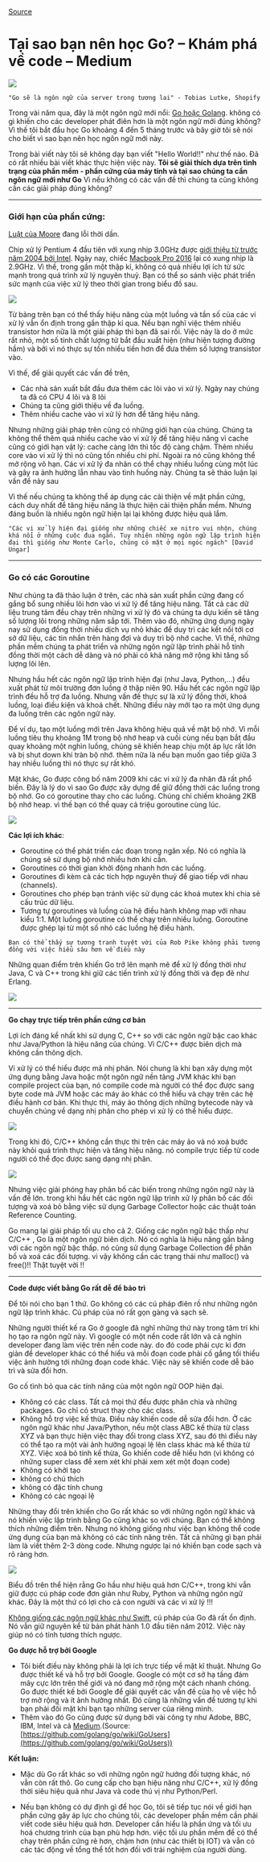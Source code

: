 [Source](https://medium.com/exploring-code/why-should-you-learn-go-f607681fad65 "Permalink to Why should you learn Go? – Exploring Code – Medium")

# Tại sao bạn nên học Go? – Khám phá về code – Medium


![](https://cdn-images-1.medium.com/max/800/1*vHUiXvBE0p0fLRwFHZuAYw.gif)

`"Go sẽ là ngôn ngữ của server trong tương lai" - Tobias Lutke, Shopify`

Trong vài năm qua, đây là một ngôn ngữ mới nổi: [Go hoặc Golang](https://golang.org). không có gì khiến cho các developer phát điên hơn là một ngôn ngữ mới đúng không? Vì thế tôi bắt đầu học Go khoảng 4 đến 5 tháng trước và bây giờ tôi sẽ nói cho biết vì sao bạn nên học ngôn ngữ mới này.

Trong bài viết này tôi sẽ không dạy bạn viết "Hello World!!" như thế nào. Đã có rất nhiều bài viết khác thực hiện việc này. **Tôi sẽ giải thích dựa trên tình trạng của phần mềm - phần cứng của máy tính và tại sao chúng ta cần ngôn ngữ mới như Go** Vì nếu không có các vấn đề thì chúng ta cũng không cần các giải pháp đúng không? 
* * *

### Giới hạn của phần cứng:

[Luật của Moore](http://www.investopedia.com/terms/m/mooreslaw.asp) đang lỗi thời dần.

Chip xử lý Pentium 4 đầu tiên với xung nhịp 3.0GHz được [giới thiệu từ trước năm 2004 bởi Intel](http://www.informit.com/articles/article.aspx?p=339073). Ngày nay, chiếc [Macbook Pro 2016](http://www.apple.com/macbook-pro/specs/) lại có xung nhịp là 2.9GHz. Vì thế, trong gần một thập kỉ, không có quá nhiều lợi ích từ sức mạnh trong quá trình xử lý nguyên thuỷ. Bạn có thể so sánh việc phát triển sức mạnh của việc xử lý theo thời gian trong biểu đồ sau.

![](https://cdn-images-1.medium.com/max/800/1*Azz7YwzYYR6lDKFj8iIGZg.png)

Từ bảng trên bạn có thể thấy hiệu năng của một luồng và tần số của các vi xử lý vẫn ổn định trong gần thập kỉ qua. Nếu bạn nghĩ việc thêm nhiều transistor hơn nữa là một giải pháp thì bạn đã sai rồi. Việc này là do ở mức rất nhỏ, một số tính chất lượng tử bắt đầu xuất hiện (như hiện tượng đường hầm) và bởi vì nó thực sự tốn nhiều tiền hơn để đưa thêm số lượng transistor vào.

Vì thế, để giải quyết các vấn đề trên,

* Các nhà sản xuất bắt đầu đưa thêm các lõi vào vi xử lý. Ngày nay chúng ta đã có CPU 4 lõi và 8 lõi
* Chúng ta cũng giới thiệu về đa luồng.
* Thêm nhiều cache vào vi xử lý hơn để tăng hiệu năng.

Nhưng những giải pháp trên cũng có những giới hạn của chúng. Chúng ta không thể thêm quá nhiều cache vào vi xử lý để tăng hiệu năng vì cache cũng có giới 
hạn vật lý: cache càng lớn thì tốc độ càng chậm. Thêm nhiều core vào vi xử lý thì nó cũng tốn nhiều chi phí. Ngoài ra nó cũng không thể mở rộng vô hạn. Các vi xử lý đa nhân có thể chạy nhiều luồng cùng một lúc và gây ra ảnh hưởng lẫn nhau vào tình huống này. Chúng ta sẽ thảo luận lại vấn đề này sau

Vì thế nếu chúng ta không thể áp dụng các cải thiện về mặt phần cứng, cách duy nhất để tăng hiệu năng là thực hiện cải thiện phần mềm. Nhưng  đáng buồn là nhiều ngôn ngữ hiện lại lại không được hiệu quả lắm.

``
"Các vi xử lý hiện đại giống như những chiếc xe nitro vui nhộn, chúng khá nổi ở những cuộc đua ngắn. Tuy nhiên những ngôn ngữ lập trình hiện đại thì giống như Monte Carlo, chúng có mặt ở mọi ngóc ngách" [David Ungar]
``
* * *

### **Go có các Goroutine**

Như chúng ta đã thảo luận ở trên, các nhà sản xuất phần cứng đang cố gắng bổ sung nhiều lõi hơn vào vi xử lý để tăng hiệu năng. Tất cả các dữ liệu trung tâm đều chạy trên những vi xử lý đó và chúng ta dựu kiến sẽ tăng số lượng lõi trong những năm sắp tới. Thêm vào đó, những ứng dụng ngày nay sử dụng đồng thời nhiều dịch vụ nhỏ khác để duy trì các kết nối tới cơ sở dữ liệu, các tin nhắn trên hàng đợi và duy trì bộ nhớ cache. Vì thế, những phần mềm chúng ta phát triển và những ngôn ngữ lập trình phải hỗ tính đồng thời một cách dễ dàng và nó phải có khả năng mở rộng khi tăng số lượng lõi lên.

Nhưng hầu hết các ngôn ngữ lập trình hiện đại (như Java, Python,...) đều xuất phát từ môi trường đơn luồng ở thập niên 90. Hầu hết các ngôn ngữ lập trình đều hỗ trợ đa luồng. Nhưng vấn đề thực sự là xử lý đồng thời, khoá luồng, loại điều kiện và khoá chết. Những điều này mới tạo ra một ứng dụng đa luồng trên các ngôn ngữ này.

Để ví dụ, tạo một luồng mới trên Java không hiệu quả về mặt bộ nhớ. Vì mỗi luồng tiêu thụ khoảng 1M trong bộ nhớ heap và cuối cùng nếu bạn bắt đầu quay khoảng một nghìn luồng, chúng sẽ khiến heap chịu một áp lực rất lớn và bị shut down khi tràn bộ nhớ. thêm nữa là nếu bạn muốn gao tiếp giữa 3 hay nhiều luồng thì nó thực sự rất khó.

Mặt khác, Go được công bố năm 2009 khi các vi xử lý đa nhân đã rất phổ biến. Đây là lý do vì sao Go được xây dựng để giữ đồng thời các luồng trong bộ nhớ. Go có goroutine thay cho các luồng. Chúng chỉ chiếm khoảng 2KB bộ nhớ heap. vì thế bạn có thể quay cả triệu goroutine cùng lúc.

![](https://cdn-images-1.medium.com/max/800/1*NFojvbkdRkxz0ZDbu4ysNA.jpeg)

**Các lợi ích khác**:

* Goroutine có thể phát triển các đoạn trong ngăn xếp. Nó có nghĩa là chúng sẽ sử dụng bộ nhớ nhiều hơn khi cần.
* Goroutines có thời gian khởi động nhanh hơn các luồng.
* Goroutines đi kèm cả các tích hợp nguyên thuỷ để giao tiếp với nhau (channels).
* Goroutines cho phép bạn tránh việc sử dụng các khoá mutex khi chia sẻ cấu trúc dữ liệu.
* Tương tự goroutines và luồng của hệ điều hành không map với nhau kiểu 1:1. Một luồng goroutine có thể chạy trên nhiều luồng. Goroutine được ghép lại từ một số nhỏ các luồng hệ điều hành. 

``Bạn có thể thấy sự tương tranh tuyệt vời của Rob Pike không phải tương đồng với việc hiểu sâu hơn về điều này``

Những quan điểm trên khiến Go trở lên mạnh mẽ để xử lý đồng thời như Java, C và C++ trong khi giữ các tiến trình xử lý đồng thời và đẹp đẽ như Erlang.

![](https://cdn-images-1.medium.com/max/800/1*xbsHBQJReC5l_VO4XgNSIQ.png)

* * *

**Go chạy trực tiếp trên phần cứng cơ bản**

Lợi ích đáng kể nhất khi sử dụng C, C++ so với các ngôn ngữ bậc cao khác như Java/Python là hiệu năng của chúng. Vì C/C++ được biên dịch mà không cần thông dịch.

Vi xử lý có thể hiểu được mã nhị phân. Nói chung là khi bạn xây dựng một ứng dụng bằng Java hoặc một ngôn ngữ nền tảng JVM khác khi bạn compile project của bạn, nó compile code mà người có thể đọc được sang byte code mà JVM hoặc các máy ảo khác có thể hiểu và chạy trên các hệ điều hành cơ bản. Khi thực thi, máy ảo thông dịch những bytecode này và chuyển chúng về dạng nhị phân cho phép vi xử lý có thể hiểu được.

![](https://cdn-images-1.medium.com/max/800/1*TVR-VLVg68KwCOLjqQmQAw.png)

Trong khi đó, C/C++ không cần thực thi trên các máy ảo và nó xoá bước này khỏi quá trình thực hiện và tăng hiệu năng. nó compile trực tiếp từ code người có thể đọc được sang dạng nhị phân.

![](https://cdn-images-1.medium.com/max/800/1*ii6xUkU_PchybiG8_GnOjA.png)

Nhưng việc giải phóng hay phân bố các biến trong những ngôn ngữ này là vấn đề lớn. trong khi hầu hết các ngôn ngữ lập trình xử lý phân bố các đối tượng và xoá bỏ bằng việc sử dụng Garbage Collector hoặc các thuật toán Reference Counting. 

Go mang lại giải pháp tối ưu cho cả 2. Giống các ngôn ngữ bậc thấp như C/C++ , Go là một ngôn ngữ biên dịch. Nó có nghĩa là hiệu năng gần bằng với các ngôn ngữ bậc thấp. nó cũng sử dụng Garbage Collection để phân bố và xoá các đối tượng. vì vậy không cần các trạng thái như malloc() và free()!! Thật tuyệt vời !!


* * *

**Code được viết bằng Go rất dễ để bảo trì**

Để tôi nói cho bạn 1 thứ. Go không có các cú pháp điên rồ như những ngôn ngữ lập trình khác. Cú pháp của nó rất gọn gàng và sạch sẽ.

Những người thiết kế ra Go ở google đã nghĩ những thứ này trong tâm trí khi họ tạo ra ngôn ngữ này. Vì google có một nền code rất lớn và cả nghìn developer đang làm việc trên nền code này. do đó code phải cực kì đơn giản để developer khác có thể hiểu và mỗi đoạn code phải cố gắng tối thiểu việc ảnh hưởng tới những đoạn code khác. Việc này sẽ khiến code dễ bảo trì và sửa đổi hơn.

Go cố tình bỏ qua các tính năng của một ngôn ngữ OOP hiện đại.

* Không có các class. Tất cả mọi thứ đều được phân chia và những packages. Go chỉ có struct thay cho các class.
* Không hỗ trợ việc kế thừa. Điều này khiến code dễ sửa đổi hơn. Ở các ngôn ngữ khác như Java/Python, nếu một class ABC kế thừa từ class XYZ và bạn thực hiện việc thay đổi trong class XYZ, sau đó thì điều này có thể tạo ra một vài ảnh hưởng ngoại lệ lên class khác mà kế thừa từ XYZ. Việc xoá bỏ tính kế thừa, Go khiến code dễ hiểu hơn (vì không có những super class để xem xét khi phải xem xét một đoạn code)
* Không có khởi tạo
* không có chú thích
* không có đặc tính chung
* Không có các ngoại lệ

Những thay đổi trên khiến cho Go rất khác so với những ngôn ngữ khác và nó khiến việc lập trình bằng Go cũng khác so với chúng. Bạn có thể không thích những điểm trên. Nhưng nó không giống như việc bạn không thể code ứng dụng của bạn mà không có các tính năng trên. Tất cả những gì bạn phải làm là viết thêm 2-3 dòng code. Nhưng ngược lại nó khiến bạn code sạch và rõ ràng hơn.  

![](https://cdn-images-1.medium.com/max/800/1*nlpYI256BR71xMBWd1nlfg.png)

Biểu đồ trên thể hiện rằng Go hầu như hiệu quả hơn C/C++, trong khi vẫn giữ được cú pháp code đơn giản như Ruby, Python và những ngôn ngữ khác. Đây là một thứ có lợi cho cả con người và các vi xử lý !!!

[Không giống các ngôn ngữ khác như Swift](https://www.quora.com/Is-Swifts-syntax-still-changing), cú pháp của Go đã rất ổn định. Nó vẫn giữ nguyên kể từ bản phát hành 1.0 đầu tiên năm 2012. Việc này giúp nó có tính tương thích ngược.

**Go được hỗ trợ bởi Google**

* Tôi biết điều này không phải là lợi ích trực tiếp về mặt kĩ thuật. Nhưng Go được thiết kế và hỗ trợ bởi Google. Google có một cơ sở hạ tầng đám mây cực lớn trên thế giới và nó đang mở rộng một cách nhanh chóng. Go được thiết kế bởi Google để giải quyết các vấn đề của họ về việc hỗ trợ mở rộng và ít ảnh hưởng nhất. Đó cũng là những vấn đề tương tự khi bạn phải đối mặt khi bạn tạo những server của riêng mình.
* Thêm vào đó Go cũng được sử dụng bởi vài công ty như Adobe, BBC, IBM, Intel và cả [Medium](https://medium.engineering/how-medium-goes-social-b7dbefa6d413#.r8nqjxjpk).(Source: [https://github.com/golang/go/wiki/GoUsers](https://github.com/golang/go/wiki/GoUsers))

**Kết luận:**

* Mặc dù Go rất khác so với những ngôn ngữ hướng đối tượng khác, nó vẫn còn rất thô. Go cung cấp cho bạn hiệu năng như C/C++, xử lý đồng thời siêu hiệu quả như Java và code thú vị như Python/Perl.

* Nếu bạn không có dự định gì để học Go, tôi sẽ tiếp tục nói về giới hạn phần cứng gây áp lực cho chúng tôi, các developer phần mềm cần phải viết code siêu hiệu quả hơn. Developer cần hiểu là phần ứng và  tối ưu hoá chương trình của bạn phù hợp hơn. việc tối ưu phần mềm để có thể chạy trên phần cứng rẻ hơn, chậm hơn (như các thiết bị IOT) và vẫn có các tác động về tổng thể tốt hơn đối với trải nghiệm của người dùng.
